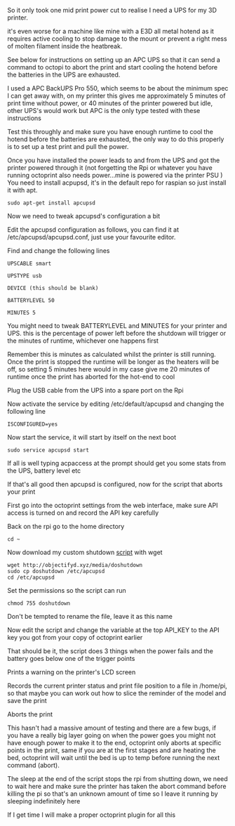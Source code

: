 So it only took one mid print power cut to realise I need a UPS for my 3D printer.

it's even worse for a machine like mine with a E3D all metal hotend as it requires active cooling to stop damage to the mount or prevent a right mess of molten filament inside the heatbreak.

See below for instructions on setting up an APC UPS so that it can send a command to octopi to abort the print and start cooling the hotend before the batteries in the UPS are exhausted.

I used a APC BackUPS Pro 550, which seems to be about the minimum spec I can get away with, on my printer this gives me approximately 5 minutes of print time without power, or 40 minutes of the printer powered but idle, other UPS's would work but APC is the only type tested with these instructions

Test this throughly and make sure you have enough runtime to cool the hotend before the batteries are exhausted, the only way to do this properly is to set up a test print and pull the power.

Once you have installed the power leads to and from the UPS and got the printer powered through it (not forgetting the Rpi or whatever you have running octoprint also needs power...mine is powered via the printer PSU ) You need to install acpupsd, it's in the default repo for raspian so just install it with apt.

```
sudo apt-get install apcupsd
```

Now we need to tweak apcupsd's configuration a bit

Edit the apcupsd configuration as follows, you can find it at /etc/apcupsd/apcupsd.conf, just use your favourite editor.

Find and change the following lines
```
UPSCABLE smart

UPSTYPE usb

DEVICE (this should be blank)

BATTERYLEVEL 50

MINUTES 5
```

You might need to tweak BATTERYLEVEL and MINUTES for your printer and UPS. this is the percentage of power left before the shutdown will trigger or the minutes of runtime, whichever one happens first

Remember this is minutes as calculated whilst the printer is still running. Once the print is stopped the runtime will be longer as the heaters will be off, so setting 5 minutes here would in my case give me 20 minutes of runtime once the print has aborted for the hot-end to cool

Plug the USB cable from the UPS into a spare port on the Rpi

Now activate the service by editing /etc/default/apcupsd and changing the following line

```
ISCONFIGURED=yes
```

Now start the service, it will start by itself on the next boot
```
sudo service apcupsd start
```

If all is well typing acpaccess at the prompt should get you some stats from the UPS, battery level etc

If that's all good then apcupsd is configured, now for the script that aborts your print

First go into the octoprint settings from the web interface, make sure API access is turned on and record the API key carefully

Back on the rpi go to the home directory
```
cd ~
```

Now download my custom shutdown [script](../../media/doshutdown) with wget
```
wget http://objectifyd.xyz/media/doshutdown
sudo cp doshutdown /etc/apcupsd
cd /etc/apcupsd
```

Set the permissions so the script can run
```
chmod 755 doshutdown
```

Don't be tempted to rename the file, leave it as this name

Now edit the script and change the variable at the top API_KEY to the API key you got from your copy of octoprint earlier

That should be it, the script does 3 things when the power fails and the battery goes below one of the trigger points

Prints a warning on the printer's LCD screen

Records the current printer status and print file position to a file in /home/pi, so that maybe you can work out how to slice the reminder of the model and save the print

Aborts the print

This hasn't had a massive amount of testing and there are a few bugs, if you have a really big layer going on when the power goes you might not have enough power to make it to the end, octoprint only aborts at specific points in the print, same if you are at the first stages and are heating the bed, octoprint will wait until the bed is up to temp before running the next command (abort).

The sleep at the end of the script stops the rpi from shutting down, we need to wait here and make sure the printer has taken the abort command before killing the pi so that's an unknown amount of time so I leave it running by sleeping indefinitely here

If I get time I will make a proper octoprint plugin for all this